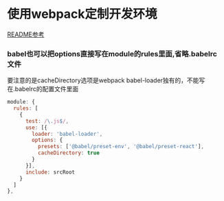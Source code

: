 # 使用webpack定制开发环境

[README参考](https://github.com/xblcity/blog/blob/master/fe-engineering/webpack-react.md)

### babel也可以把options直接写在module的rules里面,省略.babelrc文件

要注意的是cacheDirectory选项是webpack babel-loader独有的，不能写在.babelrc的配置文件里面

```js
module: {
  rules: [
    {
      test: /\.js$/,
      use: [{
        loader: 'babel-loader',
        options: {
          presets: ['@babel/preset-env', '@babel/preset-react'],
          cacheDirectory: true
        }
      }],
      include: srcRoot
    }
  ]
},
```